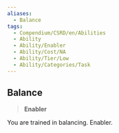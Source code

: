 ```yaml
---
aliases:
  - Balance
tags:
  - Compendium/CSRD/en/Abilities
  - Ability
  - Ability/Enabler
  - Ability/Cost/NA
  - Ability/Tier/Low
  - Ability/Categories/Task
---
```

  
    
## Balance    
>**Enabler**  
    
You are trained in balancing. Enabler.